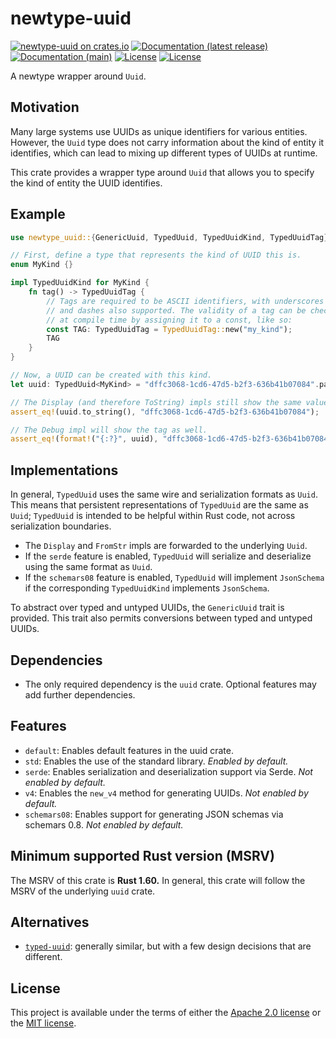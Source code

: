# newtype-uuid

[![newtype-uuid on crates.io](https://img.shields.io/crates/v/newtype-uuid)](https://crates.io/crates/newtype-uuid)
[![Documentation (latest release)](https://img.shields.io/badge/docs-latest%20version-brightgreen.svg)](https://docs.rs/newtype-uuid)
[![Documentation (main)](https://img.shields.io/badge/docs-main-brightgreen)](https://oxidecomputer.github.io/newtype-uuid/rustdoc/newtype_uuid/)
[![License](https://img.shields.io/badge/license-Apache-green.svg)](LICENSE-APACHE)
[![License](https://img.shields.io/badge/license-MIT-green.svg)](LICENSE-MIT)

A newtype wrapper around `Uuid`.

## Motivation

Many large systems use UUIDs as unique identifiers for various entities. However, the `Uuid`
type does not carry information about the kind of entity it identifies, which can lead to mixing
up different types of UUIDs at runtime.

This crate provides a wrapper type around `Uuid` that allows you to specify the kind of entity
the UUID identifies.

## Example

```rust
use newtype_uuid::{GenericUuid, TypedUuid, TypedUuidKind, TypedUuidTag};

// First, define a type that represents the kind of UUID this is.
enum MyKind {}

impl TypedUuidKind for MyKind {
    fn tag() -> TypedUuidTag {
        // Tags are required to be ASCII identifiers, with underscores
        // and dashes also supported. The validity of a tag can be checked
        // at compile time by assigning it to a const, like so:
        const TAG: TypedUuidTag = TypedUuidTag::new("my_kind");
        TAG
    }
}

// Now, a UUID can be created with this kind.
let uuid: TypedUuid<MyKind> = "dffc3068-1cd6-47d5-b2f3-636b41b07084".parse().unwrap();

// The Display (and therefore ToString) impls still show the same value.
assert_eq!(uuid.to_string(), "dffc3068-1cd6-47d5-b2f3-636b41b07084");

// The Debug impl will show the tag as well.
assert_eq!(format!("{:?}", uuid), "dffc3068-1cd6-47d5-b2f3-636b41b07084 (my_kind)");
```

## Implementations

In general, `TypedUuid` uses the same wire and serialization formats as `Uuid`. This means
that persistent representations of `TypedUuid` are the same as `Uuid`; `TypedUuid` is
intended to be helpful within Rust code, not across serialization boundaries.

- The `Display` and `FromStr` impls are forwarded to the underlying `Uuid`.
- If the `serde` feature is enabled, `TypedUuid` will serialize and deserialize using the same
  format as `Uuid`.
- If the `schemars08` feature is enabled, `TypedUuid` will implement `JsonSchema` if the
  corresponding `TypedUuidKind` implements `JsonSchema`.

To abstract over typed and untyped UUIDs, the `GenericUuid` trait is provided. This trait also
permits conversions between typed and untyped UUIDs.

## Dependencies

- The only required dependency is the `uuid` crate. Optional features may add further
  dependencies.

## Features

- `default`: Enables default features in the uuid crate.
- `std`: Enables the use of the standard library. *Enabled by default.*
- `serde`: Enables serialization and deserialization support via Serde. *Not enabled by
  default.*
- `v4`: Enables the `new_v4` method for generating UUIDs. *Not enabled by default.*
- `schemars08`: Enables support for generating JSON schemas via schemars 0.8. *Not enabled by
  default.*

## Minimum supported Rust version (MSRV)

The MSRV of this crate is **Rust 1.60.** In general, this crate will follow the MSRV of the
underlying `uuid` crate.

## Alternatives

- [`typed-uuid`](https://crates.io/crates/typed-uuid): generally similar, but with a few design
  decisions that are different.

## License

This project is available under the terms of either the [Apache 2.0 license](LICENSE-APACHE) or the [MIT
license](LICENSE-MIT).

<!--
README.md is generated from README.tpl by cargo readme. To regenerate:

cargo install cargo-readme
./scripts/regenerate-readmes.sh
-->
